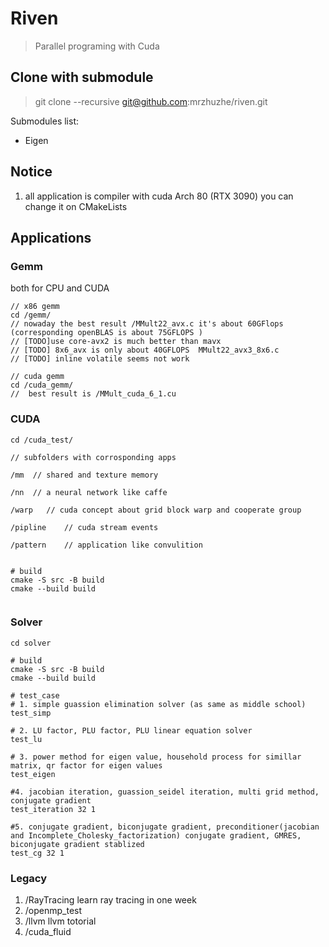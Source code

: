 # Riven 

> Parallel programing with Cuda

## Clone with submodule
> git clone --recursive git@github.com:mrzhuzhe/riven.git

Submodules list:

- Eigen

## Notice

1. all application is compiler with cuda Arch 80 (RTX 3090) you can change it on CMakeLists

## Applications
### Gemm

both for CPU and CUDA

```
// x86 gemm
cd /gemm/
// nowaday the best result /MMult22_avx.c it's about 60GFlops (corresponding openBLAS is about 75GFLOPS )
// [TODO]use core-avx2 is much better than mavx
// [TODO] 8x6_avx is only about 40GFLOPS  MMult22_avx3_8x6.c
// [TODO] inline volatile seems not work

// cuda gemm
cd /cuda_gemm/
//  best result is /MMult_cuda_6_1.cu 

```


### CUDA
```
cd /cuda_test/

// subfolders with corrosponding apps

/mm  // shared and texture memory

/nn  // a neural network like caffe

/warp   // cuda concept about grid block warp and cooperate group

/pipline    // cuda stream events 

/pattern    // application like convulition


# build
cmake -S src -B build
cmake --build build


```

### Solver

```
cd solver

# build
cmake -S src -B build
cmake --build build

# test_case
# 1. simple guassion elimination solver (as same as middle school)
test_simp

# 2. LU factor, PLU factor, PLU linear equation solver 
test_lu

# 3. power method for eigen value, household process for simillar matrix, qr factor for eigen values
test_eigen

#4. jacobian iteration, guassion_seidel iteration, multi grid method, conjugate gradient
test_iteration 32 1

#5. conjugate gradient, biconjugate gradient, preconditioner(jacobian and Incomplete_Cholesky_factorization) conjugate gradient, GMRES, biconjugate gradient stablized
test_cg 32 1

```



### Legacy

1. /RayTracing learn ray tracing in one week
2. /openmp_test 
3. /llvm llvm totorial
3. /cuda_fluid 